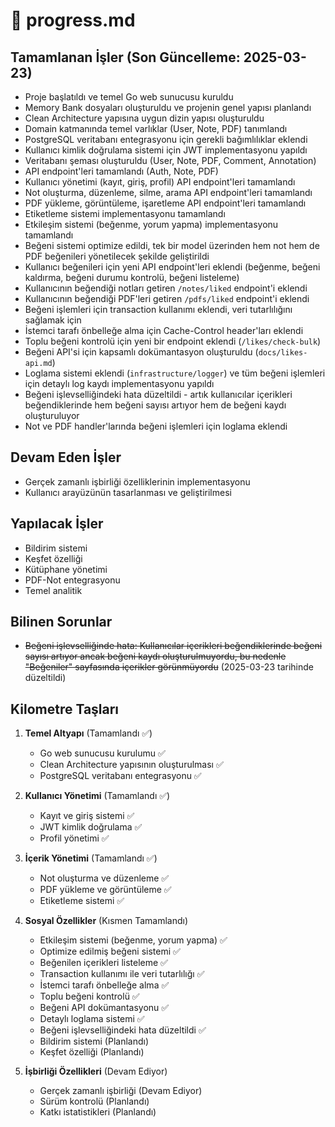 # 📌 progress.md

## Tamamlanan İşler (Son Güncelleme: 2025-03-23)
- Proje başlatıldı ve temel Go web sunucusu kuruldu
- Memory Bank dosyaları oluşturuldu ve projenin genel yapısı planlandı
- Clean Architecture yapısına uygun dizin yapısı oluşturuldu
- Domain katmanında temel varlıklar (User, Note, PDF) tanımlandı
- PostgreSQL veritabanı entegrasyonu için gerekli bağımlılıklar eklendi
- Kullanıcı kimlik doğrulama sistemi için JWT implementasyonu yapıldı
- Veritabanı şeması oluşturuldu (User, Note, PDF, Comment, Annotation)
- API endpoint'leri tamamlandı (Auth, Note, PDF)
- Kullanıcı yönetimi (kayıt, giriş, profil) API endpoint'leri tamamlandı
- Not oluşturma, düzenleme, silme, arama API endpoint'leri tamamlandı
- PDF yükleme, görüntüleme, işaretleme API endpoint'leri tamamlandı
- Etiketleme sistemi implementasyonu tamamlandı
- Etkileşim sistemi (beğenme, yorum yapma) implementasyonu tamamlandı
- Beğeni sistemi optimize edildi, tek bir model üzerinden hem not hem de PDF beğenileri yönetilecek şekilde geliştirildi
- Kullanıcı beğenileri için yeni API endpoint'leri eklendi (beğenme, beğeni kaldırma, beğeni durumu kontrolü, beğeni listeleme)
- Kullanıcının beğendiği notları getiren `/notes/liked` endpoint'i eklendi
- Kullanıcının beğendiği PDF'leri getiren `/pdfs/liked` endpoint'i eklendi
- Beğeni işlemleri için transaction kullanımı eklendi, veri tutarlılığını sağlamak için
- İstemci tarafı önbelleğe alma için Cache-Control header'ları eklendi
- Toplu beğeni kontrolü için yeni bir endpoint eklendi (`/likes/check-bulk`)
- Beğeni API'si için kapsamlı dokümantasyon oluşturuldu (`docs/likes-api.md`)
- Loglama sistemi eklendi (`infrastructure/logger`) ve tüm beğeni işlemleri için detaylı log kaydı implementasyonu yapıldı
- Beğeni işlevselliğindeki hata düzeltildi - artık kullanıcılar içerikleri beğendiklerinde hem beğeni sayısı artıyor hem de beğeni kaydı oluşturuluyor
- Not ve PDF handler'larında beğeni işlemleri için loglama eklendi

## Devam Eden İşler
- Gerçek zamanlı işbirliği özelliklerinin implementasyonu
- Kullanıcı arayüzünün tasarlanması ve geliştirilmesi

## Yapılacak İşler
- Bildirim sistemi
- Keşfet özelliği
- Kütüphane yönetimi
- PDF-Not entegrasyonu
- Temel analitik

## Bilinen Sorunlar
- ~~Beğeni işlevselliğinde hata: Kullanıcılar içerikleri beğendiklerinde beğeni sayısı artıyor ancak beğeni kaydı oluşturulmuyordu, bu nedenle "Beğeniler" sayfasında içerikler görünmüyordu~~ (2025-03-23 tarihinde düzeltildi)

## Kilometre Taşları
1. **Temel Altyapı** (Tamamlandı ✅)
   - Go web sunucusu kurulumu ✅
   - Clean Architecture yapısının oluşturulması ✅
   - PostgreSQL veritabanı entegrasyonu ✅

2. **Kullanıcı Yönetimi** (Tamamlandı ✅)
   - Kayıt ve giriş sistemi ✅
   - JWT kimlik doğrulama ✅
   - Profil yönetimi ✅

3. **İçerik Yönetimi** (Tamamlandı ✅)
   - Not oluşturma ve düzenleme ✅
   - PDF yükleme ve görüntüleme ✅
   - Etiketleme sistemi ✅

4. **Sosyal Özellikler** (Kısmen Tamamlandı)
   - Etkileşim sistemi (beğenme, yorum yapma) ✅
   - Optimize edilmiş beğeni sistemi ✅
   - Beğenilen içerikleri listeleme ✅
   - Transaction kullanımı ile veri tutarlılığı ✅
   - İstemci tarafı önbelleğe alma ✅
   - Toplu beğeni kontrolü ✅
   - Beğeni API dokümantasyonu ✅
   - Detaylı loglama sistemi ✅
   - Beğeni işlevselliğindeki hata düzeltildi ✅
   - Bildirim sistemi (Planlandı)
   - Keşfet özelliği (Planlandı)

5. **İşbirliği Özellikleri** (Devam Ediyor)
   - Gerçek zamanlı işbirliği (Devam Ediyor)
   - Sürüm kontrolü (Planlandı)
   - Katkı istatistikleri (Planlandı)
